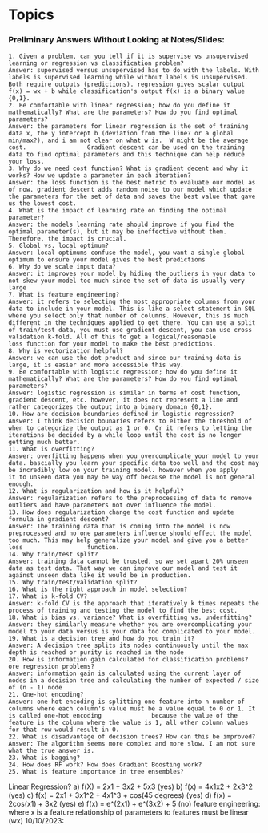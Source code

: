 # Topics
### Preliminary Answers Without Looking at Notes/Slides: 
    1. Given a problem, can you tell if it is supervise vs unsupervised learning or regression vs classification problem?
    Answer: supervised versus unsupervised has to do with the labels. With labels is supervised learning while without labels is unsupervised. Both require outputs (predictions). regression gives scalar output                 f(x) = wx + b while classification's output f(x) is a binary value {0,1}.
    2. Be comfortable with linear regression; how do you define it mathematically? What are the parameters? How do you find optimal parameters?
    Answer: the parameters for linear regression is the set of training data x, the y intercept b (deviation from the line? or a global min/max?), and i am not clear on what w is.  W might be the average cost.                 Gradient descent can be used on the training data to find optimal parameters and this technique can help reduce your loss.
    3. Why do we need cost function? What is gradient decent and why it works? How we update a parameter in each iteration?
    Answer: the loss function is the best metric to evaluate our model as of now. gradient descent adds random noise to our model which update the parameters for the set of data and saves the best value that gave             us the lowest cost.
    4. What is the impact of learning rate on finding the optimal parameter?
    Answer: the models learning rate should improve if you find the optimal parameter(s), but it may be ineffective without them. Therefore, the impact is crucial.
    5. Global vs. local optimum?
    Answer: local optimums confuse the model, you want a single global optimum to ensure your model gives the best predictions
    6. Why do we scale input data?
    Answer: it improves your model by hiding the outliers in your data to not skew your model too much since the set of data is usually very large 
    7. What is feature engineering?
    Answer: it refers to selecting the most appropriate columns from your data to include in your model. This is like a select statement in SQL where you select only that number of columns. However, this is much               different in the techniques applied to get there. You can use a split of train/test data, you must use gradient descent, you can use cross validation k-fold. All of this to get a logical/reasonable                 loss function for your model to make the best predictions. 
    8. Why is vectorization helpful?
    Answer: we can use the dot product and since our training data is large, it is easier and more accessible this way.
    9. Be comfortable with logistic regression; how do you define it mathematically? What are the parameters? How do you find optimal parameters?
    Answer: logistic regression is similar in terms of cost function, gradient descent, etc. however, it does not represent a line and rather categorizes the output into a binary domain {0,1}. 
    10. How are decision boundaries defined in logistic regression? 
    Answer: I think decision bounaries refers to either the threshold of when to categorize the output as 1 or 0. Or it refers to letting the iterations be decided by a while loop until the cost is no longer                   getting much better.
    11. What is overfitting?
    Answer: overfitting happens when you overcomplicate your model to your data. bascially you learn your specific data too well and the cost may be incredibly low on your training model. however when you apply                it to unseen data you may be way off because the model is not general enough. 
    12. What is regularization and how is it helpful?
    Answer: regularization refers to the preprocessing of data to remove outliers and have parameters not over influence the model. 
    13. How does regularization change the cost function and update formula in gradient descent?
    Answer: The training data that is coming into the model is now preprocessed and no one parameters influence should effect the model too much. This may help generalize your model and give you a better loss                  function.
    14. Why train/test split?
    Answer: training data cannot be trusted, so we set apart 20% unseen data as test data. That way we can improve our model and test it against unseen data like it would be in production.
    15. Why train/test/validation split?
    16. What is the right approach in model selection?
    17. What is k-fold CV?
    Answer: k-fold CV is the approach that iteratively k times repeats the process of training and testing the model to find the best cost.
    18. What is bias vs. variance? What is overfitting vs. underfitting?
    Answer: they similarly measure whether you are overcomplicating your model to your data versus is your data too complicated to your model. 
    19. What is a decision tree and how do you train it?
    Answer: A decision tree splits its nodes continuously until the max depth is reached or purity is reached in the node
    20. How is information gain calculated for classification problems? ore regression problems?
    Answer: information gain is calculated using the current layer of nodes in a decision tree and calculating the number of expected / size of (n - 1) node
    21. One-hot encoding?
    Answer: one-hot encoding is splitting one feature into n number of columns where each column's value must be a value equal to 0 or 1. It is called one-hot encoding              because the value of the feature is the column where the value is 1, all other column values for that row would result in 0. 
    22. What is disadvantage of decision trees? How can this be improved?
    Answer: The algorithm seems more complex and more slow. I am not sure what the true answer is. 
    23. What is bagging?
    24. How does RF work? How does Gradient Boosting work?
    25. What is feature importance in tree ensembles?
Linear Regression?
a) f(X) = 2x1 + 3x2 + 5x3 (yes)
b) f(x) = 4x1x2 + 2x3^2 (yes)
c) f(x) = 2x1 + 3x1^2 + 4x1^3 + cos(45 degrees) (yes)
d) f(x) = 2cos(x1) + 3x2 (yes)
e) f(x) = e^(2x1) + e^(3x2) + 5 (no)
feature engineering:
where x is a feature
relationship of parameters to features must be linear (wx)
10/10/2023:
